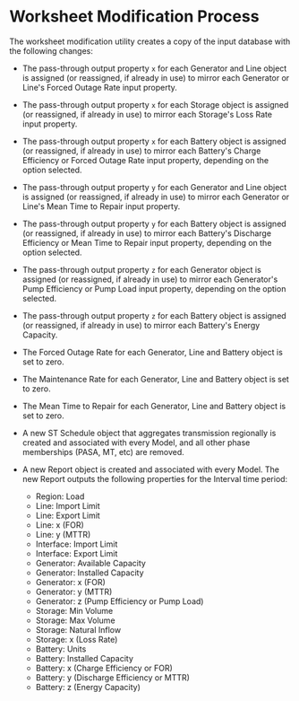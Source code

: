 # Worksheet Modification Process

The worksheet modification utility creates a copy of the input database with
the following changes:

 - The pass-through output property `x` for each Generator and Line object
   is assigned (or reassigned, if already in use) to mirror each Generator or
   Line's Forced Outage Rate input property.

 - The pass-through output property `x` for each Storage object
   is assigned (or reassigned, if already in use) to mirror each Storage's
   Loss Rate input property.

 - The pass-through output property `x` for each Battery object
   is assigned (or reassigned, if already in use) to mirror each Battery's
   Charge Efficiency or Forced Outage Rate input property, depending on the
   option selected.

 - The pass-through output property `y` for each Generator and Line object
   is assigned (or reassigned, if already in use) to mirror each Generator or
   Line's Mean Time to Repair input property.

 - The pass-through output property `y` for each Battery object
   is assigned (or reassigned, if already in use) to mirror each Battery's
   Discharge Efficiency or Mean Time to Repair input property, depending on the
   option selected.

 - The pass-through output property `z` for each Generator object
   is assigned (or reassigned, if already in use) to mirror each Generator's
   Pump Efficiency or Pump Load input property, depending on the option selected.

 - The pass-through output property `z` for each Battery object
   is assigned (or reassigned, if already in use) to mirror each Battery's
   Energy Capacity.

- The Forced Outage Rate for each Generator, Line and Battery object is
  set to zero.

- The Maintenance Rate for each Generator, Line and Battery object is
  set to zero.

- The Mean Time to Repair for each Generator, Line and Battery object is
  set to zero.

- A new ST Schedule object that aggregates transmission regionally is created
  and associated with every Model, and all other phase memberships (PASA, MT,
  etc) are removed.

- A new Report object is created and associated with every Model.
  The new Report outputs the following properties for the Interval time period:

    - Region: Load
    - Line: Import Limit
    - Line: Export Limit
    - Line: x (FOR)
    - Line: y (MTTR)
    - Interface: Import Limit
    - Interface: Export Limit
    - Generator: Available Capacity
    - Generator: Installed Capacity
    - Generator: x (FOR)
    - Generator: y (MTTR)
    - Generator: z (Pump Efficiency or Pump Load)
    - Storage: Min Volume
    - Storage: Max Volume
    - Storage: Natural Inflow
    - Storage: x (Loss Rate)
    - Battery: Units
    - Battery: Installed Capacity
    - Battery: x (Charge Efficiency or FOR)
    - Battery: y (Discharge Efficiency or MTTR)
    - Battery: z (Energy Capacity)

